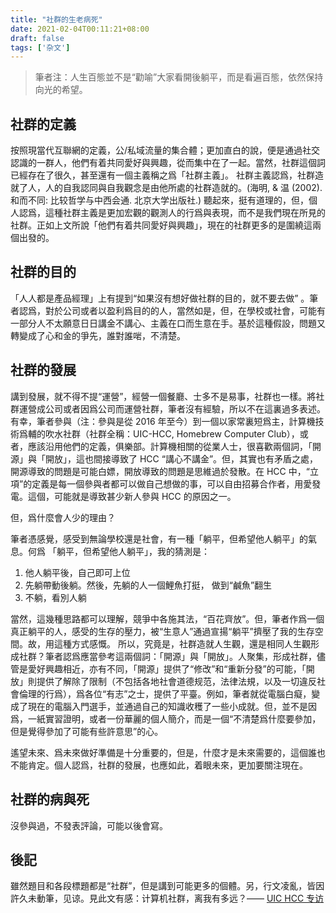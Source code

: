 ```yaml
---
title: "社群的生老病死"
date: 2021-02-04T00:11:21+08:00
draft: false
tags: ['杂文']
---
```


> 筆者注：人生百態並不是“勸喻”大家看開後躺平，而是看遍百態，依然保持向光的希望。

## 社群的定義

按照現當代互聯網的定義，公/私域流量的集合體；更加直白的說，便是通過社交認識的一群人，他們有着共同愛好與興趣，從而集中在了一起。當然，社群這個詞已經存在了很久，甚至還有一個主義稱之爲「社群主義」。
社群主義認爲，社群造就了人，人的自我認同與自我觀念是由他所處的社群造就的。(海明, & 温 (2002). 和而不同: 比较哲学与中西会通. 北京大学出版社.)
聽起來，挺有道理的，但，個人認爲，這種社群主義是更加宏觀的觀測人的行爲與表現，而不是我們現在所見的社群。正如上文所說「他們有着共同愛好與興趣」，現在的社群更多的是圍繞這兩個出發的。

## 社群的目的

「人人都是產品經理」上有提到“如果沒有想好做社群的目的，就不要去做” 。筆者認爲，對於公司或者以盈利爲目的的人，當然如是，但，在學校或社會，可能有一部分人不太願意日日講金不講心、主義在口而生意在手。基於這種假設，問題又轉變成了心和金的爭先，誰對誰啱，不清楚。

## 社群的發展

講到發展，就不得不提“運營”，經營一個餐廳、士多不是易事，社群也一樣。將社群運營成公司或者因爲公司而運營社群，筆者沒有經驗，所以不在這裏過多表述。
有幸，筆者參與（注：參與是從 2016 年至今）到一個以家常裏短爲主，計算機技術爲輔的吹水社群（社群全稱：UIC-HCC, Homebrew Computer Club），或者，應該沿用他們的定義，俱樂部。計算機相關的從業人士，很喜歡兩個詞，「開源」與「開放」，這也間接導致了 HCC “講心不講金”。但，其實也有矛盾之處，開源導致的問題是可能白嫖，開放導致的問題是思維過於發散。在 HCC 中，“立項”的定義是每一個參與者都可以做自己想做的事，可以自由招募合作者，用愛發電。這個，可能就是導致甚少新人參與 HCC 的原因之一。

但，爲什麼會人少的理由？

筆者憑感覺，感受到無論學校還是社會，有一種「躺平，但希望他人躺平」的氣息。何爲 「躺平，但希望他人躺平」，我的猜測是：

1. 他人躺平後，自己即可上位 
2. 先躺帶動後躺。然後，先躺的人一個鯉魚打挺， 做到“鹹魚”翻生
3. 不躺，看別人躺

當然，這幾種思路都可以理解，競爭中各施其法，“百花齊放”。但，筆者作爲一個真正躺平的人，感受的生存的壓力，被“生意人”通過宣揚“躺平”擠壓了我的生存空間。故，用這種方式感慨。
所以，究竟是，社群造就人生觀，還是相同人生觀形成社群？筆者認爲應當參考這兩個詞：「開源」與「開放」。人聚集，形成社群，儘管是愛好興趣相近，亦有不同，「開源」提供了“修改”和“重新分發”的可能，「開放」則提供了解除了限制（不包括各地社會道德规范，法律法規，以及一切違反社會倫理的行爲），爲各位“有志”之士，提供了平臺。例如，筆者就從電腦白癡，變成了現在的電腦入門選手，並通過自己的知識收穫了一些小成就。但，並不是因爲，一紙實習證明，或者一份華麗的個人簡介，而是一個“不清楚爲什麼要參加，但是覺得參加了可能有些許意思”的心。

遙望未來、爲未來做好準備是十分重要的，但是，什麼才是未來需要的，這個誰也不能肯定。個人認爲，社群的發展，也應如此，着眼未來，更加要關注現在。

## 社群的病與死

沒參與過，不發表評論，可能以後會寫。


## 後記

雖然題目和各段標題都是“社群”，但是講到可能更多的個體。另，行文凌亂，皆因許久未動筆，见谅。見此文有感：计算机社群，离我有多远？—— [UIC HCC 专访](https://mp.weixin.qq.com/s/71F6OYKfACB-zzY7x60Aug)